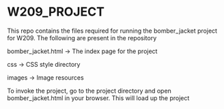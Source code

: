 # W209_PROJECT
This repo contains the files required for running the bomber_jacket project for W209. The following are present in the repository

bomber_jacket.html -> The index page for the project

css -> CSS style directory

images -> Image resources

To invoke the project, go to the project directory and open bomber_jacket.html in your browser.
This will load up the project

